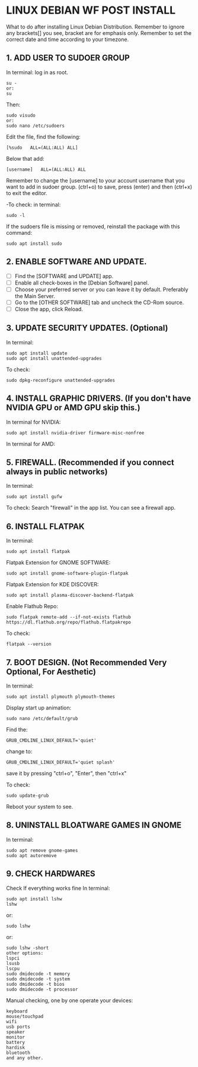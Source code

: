 # LINUX DEBIAN WF POST INSTALL
What to do after installing Linux Debian Distribution.
Remember to ignore any brackets[] you see, bracket are for emphasis only.
Remember to set the correct date and time according to your timezone.

## 1. ADD USER TO SUDOER GROUP
In terminal: log in as root.

	su -
	or:
	su
Then:

	sudo visudo
	or:
	sudo nano /etc/sudoers
	
Edit the file, find the following:

	[%sudo   ALL=(ALL:ALL) ALL]
	
Below that add:

	[username]   ALL=(ALL:ALL) ALL
Remember to change the [username] to your account username that you want to add in sudoer group. (ctrl+o) to save, press (enter) and then (ctrl+x) to exit the editor.

-To check: in terminal:
	
	sudo -l
	
If the sudoers file is missing or removed, reinstall the package with this command:

	sudo apt install sudo

## 2. ENABLE SOFTWARE AND UPDATE.

- [ ] Find the [SOFTWARE and UPDATE] app.
- [ ] Enable all check-boxes in the [Debian Software] panel.
- [ ] Choose your preferred server or you can leave it by default. Preferably the Main Server.
- [ ] Go to the [OTHER SOFTWARE] tab and uncheck the CD-Rom source.
- [ ] Close the app, click Reload.
	
## 3. UPDATE SECURITY UPDATES. (Optional)
In terminal:
	
	sudo apt install update
	sudo apt install unattended-upgrades

To check:
	
	sudo dpkg-reconfigure unattended-upgrades

## 4. INSTALL GRAPHIC DRIVERS. (If you don't have NVIDIA GPU or AMD GPU skip this.) 
In terminal for NVIDIA:
	
	sudo apt install nvidia-driver firmware-misc-nonfree

In terminal for AMD:
	
	
## 5. FIREWALL. (Recommended if you connect always in public networks)
In terminal:
	
	sudo apt install gufw

To check:
Search "firewall" in the app list. You can see a firewall app.

## 6. INSTALL FLATPAK
In terminal:
	
	sudo apt install flatpak

Flatpak Extension for GNOME SOFTWARE:
	
	sudo apt install gnome-software-plugin-flatpak

Flatpak Extension for KDE DISCOVER:

	sudo apt install plasma-discover-backend-flatpak

Enable Flathub Repo:

	sudo flatpak remote-add --if-not-exists flathub https://dl.flathub.org/repo/flathub.flatpakrepo

To check:
	
	flatpak --version
	
## 7. BOOT DESIGN. (Not Recommended Very Optional, For Aesthetic)
In terminal:
	
	sudo apt install plymouth plymouth-themes

Display start up animation:
	
	sudo nano /etc/default/grub

Find the:
	
	GRUB_CMDLINE_LINUX_DEFAULT='quiet'

change to:
	
	GRUB_CMDLINE_LINUX_DEFAULT='quiet splash'
save it by pressing "ctrl+o", "Enter", then "ctrl+x"

To check:
	
	sudo update-grub

Reboot your system to see.

## 8. UNINSTALL BLOATWARE GAMES IN GNOME
In terminal:

	sudo apt remove gnome-games
	sudo apt autoremove
	
## 9. CHECK HARDWARES
Check If everything works fine
In terminal:
	
	sudo apt install lshw
	lshw

or:
	
	sudo lshw

or:
	
	sudo lshw -short
	other options:
	lspci
	lsusb
	lscpu
	sudo dmidecode -t memory
	sudo dmidecode -t system
	sudo dmidecode -t bios
	sudo dmidecode -t processor

Manual checking, one by one operate your devices:
	
	keyboard
	mouse/touchpad
	wifi
	usb ports
	speaker
	monitor
	battery
	hardisk
	bluetooth
	and any other.

